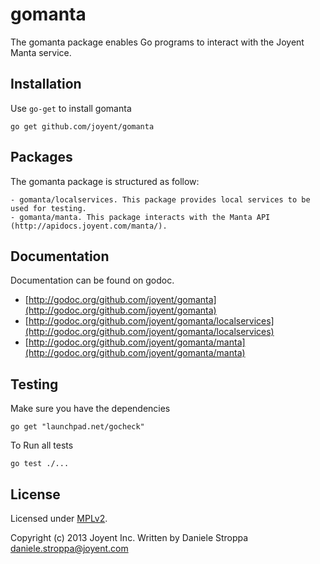 gomanta
=======

The gomanta package enables Go programs to interact with the Joyent Manta service.

## Installation

Use `go-get` to install gomanta
```
go get github.com/joyent/gomanta
```

## Packages

The gomanta package is structured as follow:

	- gomanta/localservices. This package provides local services to be used for testing.
	- gomanta/manta. This package interacts with the Manta API (http://apidocs.joyent.com/manta/).


## Documentation

Documentation can be found on godoc.

- [http://godoc.org/github.com/joyent/gomanta](http://godoc.org/github.com/joyent/gomanta)
- [http://godoc.org/github.com/joyent/gomanta/localservices](http://godoc.org/github.com/joyent/gomanta/localservices)
- [http://godoc.org/github.com/joyent/gomanta/manta](http://godoc.org/github.com/joyent/gomanta/manta)

## Testing

Make sure you have the dependencies

```
go get "launchpad.net/gocheck"
```

To Run all tests
```
go test ./...
```

## License
Licensed under [MPLv2](LICENSE).

Copyright (c) 2013 Joyent Inc.
Written by Daniele Stroppa <daniele.stroppa@joyent.com>